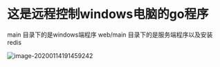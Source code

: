 # 这是远程控制windows电脑的go程序
main 目录下的是windows端程序
web/main 目录下的是服务端程序以及安装redis

![image-20200114191459242](C:\Users\35419\AppData\Roaming\Typora\typora-user-images\image-20200114191459242.png)


